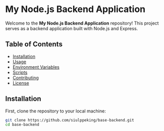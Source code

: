 # My Node.js Backend Application

Welcome to the **My Node.js Backend Application** repository! This project serves as a backend application built with Node.js and Express. 

## Table of Contents

- [Installation](#installation)
- [Usage](#usage)
- [Environment Variables](#environment-variables)
- [Scripts](#scripts)
- [Contributing](#contributing)
- [License](#license)

## Installation

First, clone the repository to your local machine:

```bash
git clone https://github.com/siulppeking/base-backend.git
cd base-backend